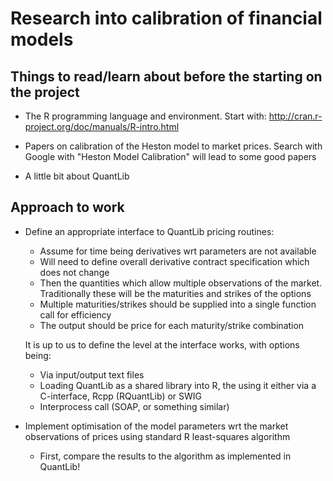 Research into calibration of financial models
=============================================


Things to read/learn about before the starting on the project
-------------------------------------------------------------

* The R programming language and environment. Start with:
  http://cran.r-project.org/doc/manuals/R-intro.html

* Papers on calibration of the Heston model to market prices. Search
  with Google with "Heston Model Calibration" will lead to some good
  papers
  
* A little bit about QuantLib

Approach to work
----------------

* Define an appropriate interface to QuantLib pricing routines:

  * Assume for time being derivatives wrt parameters are not available
  * Will need to define overall derivative contract specification
    which does not change
  * Then the quantities which allow multiple observations of the
    market. Traditionally these will be the maturities and strikes of
    the options 
  * Multiple maturities/strikes should be supplied into a single
    function call for efficiency
  * The output should be price for each maturity/strike combination
  
  It is up to us to define the level at the interface works, with
  options being:
  
  * Via input/output text files 
  * Loading QuantLib as a shared library into R, the using it either
    via a C-interface, Rcpp (RQuantLib) or SWIG
  * Interprocess call (SOAP, or something similar)
  
* Implement optimisation of the model parameters wrt the market
  observations of prices using standard R least-squares algorithm

    * First, compare the results to the algorithm as implemented in
      QuantLib!





